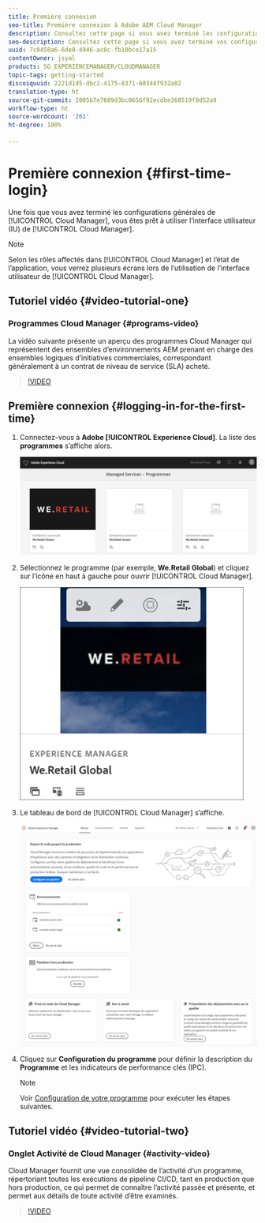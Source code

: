 ```yaml
---
title: Première connexion
seo-title: Première connexion à Adobe AEM Cloud Manager
description: Consultez cette page si vous avez terminé les configurations générales et que vous êtes prêt à utiliser Cloud Manager pour la première fois.
seo-description: Consultez cette page si vous avez terminé vos configurations générales et que vous êtes prêt à utiliser Adobe AEM Cloud Manager pour la première fois.
uuid: 7c8458a6-6de8-4946-ac0c-fb10bce17a15
contentOwner: jsyal
products: SG_EXPERIENCEMANAGER/CLOUDMANAGER
topic-tags: getting-started
discoiquuid: 2221d1d5-dbc2-4175-8371-60344f932a82
translation-type: ht
source-git-commit: 2005b7e7689d3bc0656f92ecdbe368519f0d52a9
workflow-type: ht
source-wordcount: '261'
ht-degree: 100%

---
```



# Première connexion {#first-time-login}

Une fois que vous avez terminé les configurations générales de [!UICONTROL Cloud Manager], vous êtes prêt à utiliser l’interface utilisateur (IU) de [!UICONTROL Cloud Manager].

>[!NOTE]
>Selon les rôles affectés dans [!UICONTROL Cloud Manager] et l’état de l’application, vous verrez plusieurs écrans lors de l’utilisation de l’interface utilisateur de [!UICONTROL Cloud Manager].

## Tutoriel vidéo {#video-tutorial-one}

### Programmes Cloud Manager {#programs-video}

La vidéo suivante présente un aperçu des programmes Cloud Manager qui représentent des ensembles d’environnements AEM prenant en charge des ensembles logiques d’initiatives commerciales, correspondant généralement à un contrat de niveau de service (SLA) acheté.

>[!VIDEO](https://video.tv.adobe.com/v/26313/?captions=fre_fr)

## Première connexion {#logging-in-for-the-first-time}

1. Connectez-vous à **Adobe [!UICONTROL Experience Cloud]**. La liste des **programmes** s’affiche alors.

   ![](assets/screen_shot_2018-06-04at120643pm.png)

1. Sélectionnez le programme (par exemple, **We.Retail Global**) et cliquez sur l’icône en haut à gauche pour ouvrir [!UICONTROL Cloud Manager].

   ![](assets/first-timea1.png)

1. Le tableau de bord de [!UICONTROL Cloud Manager] s’affiche.

   ![](assets/FirstLogin1.png)

1. Cliquez sur **Configuration du programme** pour définir la description du **Programme** et les indicateurs de performance clés (IPC).

   >[!NOTE]
   >
   >Voir [Configuration de votre programme](https://helpx.adobe.com/fr/experience-manager/cloud-manager/using/setting-up-program.html) pour exécuter les étapes suivantes.

## Tutoriel vidéo {#video-tutorial-two}

### Onglet Activité de Cloud Manager {#activity-video}

Cloud Manager fournit une vue consolidée de l’activité d’un programme, répertoriant toutes les exécutions de pipeline CI/CD, tant en production que hors production, ce qui permet de connaître l’activité passée et présente, et permet aux détails de toute activité d’être examinés.

>[!VIDEO](https://video.tv.adobe.com/v/26313/?captions=fre_fr)
